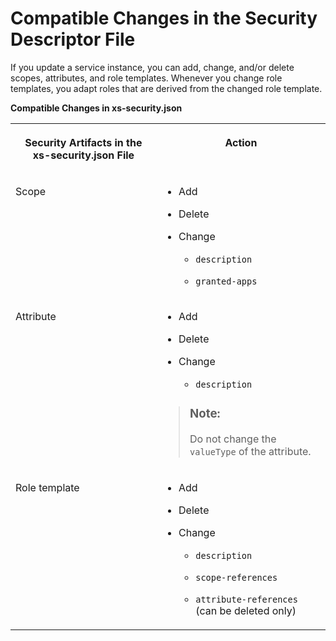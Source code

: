<!-- loioc3b892e703174badb93f1ab35f76c354 -->

# Compatible Changes in the Security Descriptor File

If you update a service instance, you can add, change, and/or delete scopes, attributes, and role templates. Whenever you change role templates, you adapt roles that are derived from the changed role template.



**Compatible Changes in xs-security.json**


<table>
<tr>
<th valign="top">

Security Artifacts in the xs-security.json File



</th>
<th valign="top">

Action



</th>
</tr>
<tr>
<td valign="top">

Scope



</td>
<td valign="top">

-   Add

-   Delete

-   Change

    -   `description`

    -   `granted-apps`




</td>
</tr>
<tr>
<td valign="top">

Attribute



</td>
<td valign="top">

-   Add

-   Delete

-   Change

    -   `description`



> ### Note:  
> Do not change the `valueType` of the attribute.



</td>
</tr>
<tr>
<td valign="top">

Role template



</td>
<td valign="top">

-   Add

-   Delete

-   Change

    -   `description`

    -   `scope-references`
    -   `attribute-references` \(can be deleted only\)




</td>
</tr>
</table>

